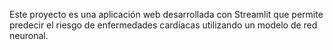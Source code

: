 Este proyecto es una aplicación web desarrollada con Streamlit que permite predecir el riesgo de enfermedades cardíacas utilizando un modelo de red neuronal.
